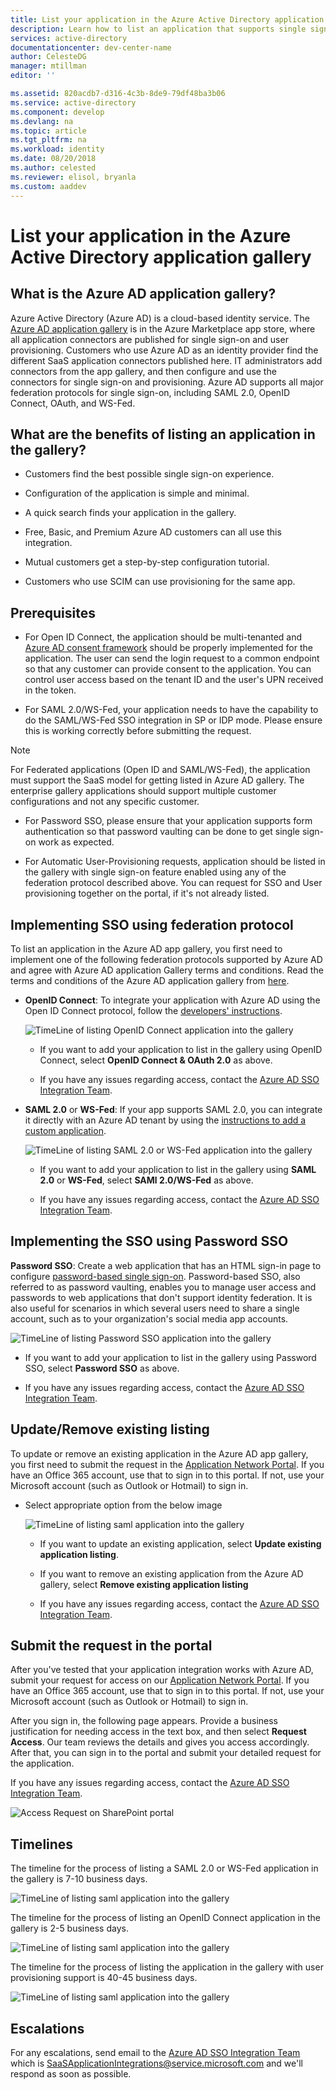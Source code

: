 ```yaml
---
title: List your application in the Azure Active Directory application gallery | Microsoft Docs
description: Learn how to list an application that supports single sign-on in the Azure Active Directory app gallery
services: active-directory
documentationcenter: dev-center-name
author: CelesteDG
manager: mtillman
editor: ''

ms.assetid: 820acdb7-d316-4c3b-8de9-79df48ba3b06
ms.service: active-directory
ms.component: develop
ms.devlang: na
ms.topic: article
ms.tgt_pltfrm: na
ms.workload: identity
ms.date: 08/20/2018
ms.author: celested
ms.reviewer: elisol, bryanla
ms.custom: aaddev
---
```


# List your application in the Azure Active Directory application gallery


##	What is the Azure AD application gallery?

Azure Active Directory (Azure AD) is a cloud-based identity service. The [Azure AD application gallery](https://azure.microsoft.com/marketplace/active-directory/all/) is in the Azure Marketplace app store, where all application connectors are published for single sign-on and user provisioning. Customers who use Azure AD as an identity provider find the different SaaS application connectors published here. IT administrators add connectors from the app gallery, and then configure and use the connectors for single sign-on and provisioning. Azure AD supports all major federation protocols for single sign-on, including SAML 2.0, OpenID Connect, OAuth, and WS-Fed.

## What are the benefits of listing an application in the gallery?

*  Customers find the best possible single sign-on experience.

*  Configuration of the application is simple and minimal.

*  A quick search finds your application in the gallery.

*  Free, Basic, and Premium Azure AD customers can all use this integration.

*  Mutual customers get a step-by-step configuration tutorial.

*  Customers who use SCIM can use provisioning for the same app.

## Prerequisites

- For Open ID Connect, the application should be multi-tenanted  and [Azure AD consent framework](quickstart-v1-integrate-apps-with-azure-ad.md#overview-of-the-consent-framework) should be properly implemented for the application. The user can send the login request to a common endpoint so that any customer can provide consent to the application. You can control user access based on the tenant ID and the user's UPN received in the token.

- For SAML 2.0/WS-Fed, your application needs to have the capability to do the SAML/WS-Fed SSO integration in SP or IDP mode. Please ensure this is working correctly before submitting the request.

>[!Note] 
>For Federated applications (Open ID and SAML/WS-Fed), the application must support the SaaS model for getting listed in Azure AD gallery. The enterprise gallery applications should support multiple customer configurations and not any specific customer.

- For Password SSO, please ensure that your application supports form authentication so that password vaulting can be done to get single sign-on work as expected.

- For Automatic User-Provisioning requests, application should be listed in the gallery with single sign-on feature enabled using any of the federation protocol described above. You can request for SSO and User provisioning together on the portal, if it's not already listed.

##	Implementing SSO using federation protocol

To list an application in the Azure AD app gallery, you first need to implement one of the following federation protocols supported by Azure AD and agree with Azure AD application Gallery terms and conditions. Read the terms and conditions of the Azure AD application gallery from [here](https://azure.microsoft.com/en-us/support/legal/active-directory-app-gallery-terms/).

*   **OpenID Connect**: To integrate your application with Azure AD using the Open ID Connect protocol, follow the [developers' instructions](authentication-scenarios.md).

    ![TimeLine of listing OpenID Connect application into the gallery](./media/howto-app-gallery-listing/openid.png)

    * If you want to add your application to list in the gallery using OpenID Connect, select **OpenID Connect & OAuth 2.0** as above.

    * If you have any issues regarding access, contact the [Azure AD SSO Integration Team](<mailto:SaaSApplicationIntegrations@service.microsoft.com>). 

*   **SAML 2.0** or **WS-Fed**: If your app supports SAML 2.0, you can integrate it directly with an Azure AD tenant by using the [instructions to add a custom application](../active-directory-saas-custom-apps.md).

    ![TimeLine of listing SAML 2.0 or WS-Fed application into the gallery](./media/howto-app-gallery-listing/saml.png)

    * If you want to add your application to list in the gallery using **SAML 2.0** or **WS-Fed**, select **SAMl 2.0/WS-Fed** as above.

    * If you have any issues regarding access, contact the [Azure AD SSO Integration Team](<mailto:SaaSApplicationIntegrations@service.microsoft.com>).

## Implementing the SSO using Password SSO

**Password SSO**: Create a web application that has an HTML sign-in page to configure [password-based single sign-on](../manage-apps/what-is-single-sign-on.md). Password-based SSO, also referred to as password vaulting, enables you to manage user access and passwords to web applications that don't support identity federation. It is also useful for scenarios in which several users need to share a single account, such as to your organization's social media app accounts.

![TimeLine of listing Password SSO application into the gallery](./media/howto-app-gallery-listing/passwordsso.png)

* If you want to add your application to list in the gallery using Password SSO, select **Password SSO** as above.

* If you have any issues regarding access, contact the [Azure AD SSO Integration Team](<mailto:SaaSApplicationIntegrations@service.microsoft.com>).

##	Update/Remove existing listing

To update or remove an existing application in the Azure AD app gallery, you first need to submit the request in the [Application Network Portal](https://microsoft.sharepoint.com/teams/apponboarding/Apps). If you have an Office 365 account, use that to sign in to this portal. If not, use your Microsoft account (such as Outlook or Hotmail) to sign in.

* Select appropriate option from the below image

    ![TimeLine of listing saml application into the gallery](./media/howto-app-gallery-listing/updateorremove.png)

    * If you want to update an existing application, select **Update existing application listing**.

    * If you want to remove an existing application from the Azure AD gallery, select **Remove existing application listing**

    * If you have any issues regarding access, contact the [Azure AD SSO Integration Team](<mailto:SaaSApplicationIntegrations@service.microsoft.com>). 

## Submit the request in the portal

After you've tested that your application integration works with Azure AD, submit your request for access on our [Application Network Portal](https://microsoft.sharepoint.com/teams/apponboarding/Apps). If you have an Office 365 account, use that to sign in to this portal. If not, use your Microsoft account (such as Outlook or Hotmail) to sign in.

After you sign in, the following page appears. Provide a business justification for needing access in the text box, and then select **Request Access**. Our team reviews the details and gives you access accordingly. After that, you can sign in to the portal and submit your detailed request for the application.

If you have any issues regarding access, contact the [Azure AD SSO Integration Team](<mailto:SaaSApplicationIntegrations@service.microsoft.com>).

![Access Request on SharePoint portal](./media/howto-app-gallery-listing/accessrequest.png)

## Timelines
    
The timeline for the process of listing a SAML 2.0 or WS-Fed application in the gallery is 7-10 business days.

   ![TimeLine of listing saml application into the gallery](./media/howto-app-gallery-listing/timeline.png)

The timeline for the process of listing an OpenID Connect application in the gallery is 2-5 business days.

   ![TimeLine of listing saml application into the gallery](./media/howto-app-gallery-listing/timeline2.png)

The timeline for the process of listing the application in the gallery with user provisioning support is 40-45 business days.

   ![TimeLine of listing saml application into the gallery](./media/howto-app-gallery-listing/provisioningtimeline.png)

## Escalations

For any escalations, send email to the [Azure AD SSO Integration Team](mailto:SaaSApplicationIntegrations@service.microsoft.com)  which is SaaSApplicationIntegrations@service.microsoft.com and we'll respond as soon as possible.